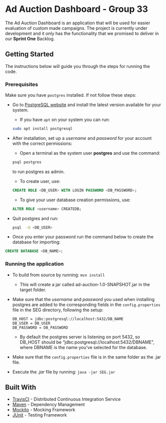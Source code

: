 # Ad Auction Dashboard - Group 33

The Ad Auction Dashboard is an application that will be used for easier evaluation of custom made campaigns.
The project is currently under development and it only has the functionality that we promised to deliver in our **Sprint One** Backlog.

## Getting Started
The instructions below will guide you through the steps for running the code.

### Prerequisites
Make sure you have ``postgres`` installed. If not follow these steps:
* Go to [PostgreSQL website](https://www.postgresql.org/download/) and install the latest version available for your system.
    * If you have ``apt`` on your system you can run:
    ```bash
    sudo apt install postgresql
    ```
    
* After installation, set up a *username* and *password* for your account with the correct permissions:
    * Open a terminal as the system user **postgres** and use the command: 
    ``` bash
    psql postgres
    ```
    to run postgres as admin.
    * To create user, use:
    ```SQL
    CREATE ROLE <DB_USER> WITH LOGIN PASSWORD <DB_PASSWORD>;
    ```
    * To give your user database creation permissions, use: 
    ``` SQL
    ALTER ROLE <username> CREATEDB;
    ```
* Quit postgres and run:
    ``` bash
    psql  -U <DB_USER>
    ```
* Once you enter your password run the command below to create the database for importing:
````SQL
CREATE DATABASE <DB_NAME>;
````

### Running the application

   * To build from source by running: ``mvn install`` 
       * This will create a jar called ad-auction-1.0-SNAPSHOT.jar in the target folder.
   * Make sure that the *username* and *password* you used when installing postgres are added to the corresponding fields in the ``config.properties`` file in the SEG directory, following the setup:
       
        ```
        DB_HOST = jdbc:postgresql://localhost:5432/DB_NAME
        DB_USER = DB_USER
        DB_PASSWORD = DB_PASSWORD
        ```
        
       * By default the postgres server is listening on port 5432, so DB_HOST should be “jdbc:postgresql://localhost:5432/DBNAME”, where DBNAME is the name you’ve selected for the database.

   * Make sure that the ``config.properties`` file is in the same folder as the .jar file.
   * Execute the *.jar* file by running: ``java -jar SEG.jar``

## Built With
* [TravisCI](http://www.dropwizard.io/1.0.2/docs/) - Distributed Continuous Integration Service
* [Maven](https://maven.apache.org/) - Dependency Management
* [Mockito](http://site.mockito.org/) - Mocking Framework
* [JUnit](https://junit.org/junit5/) - Testing Framework

